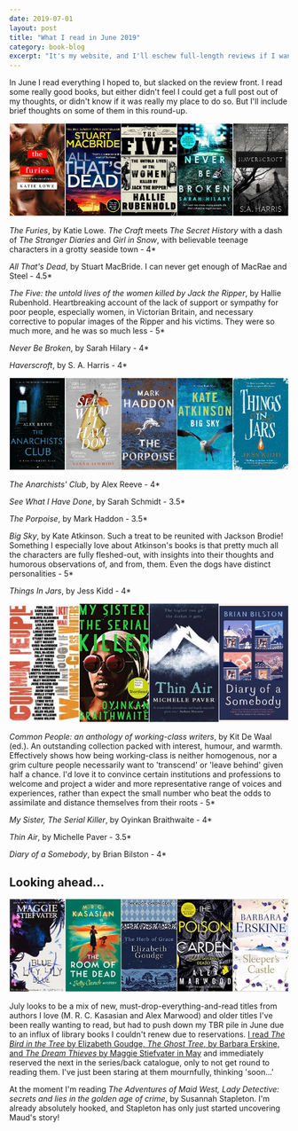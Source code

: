 ```yaml
---
date: 2019-07-01
layout: post
title: "What I read in June 2019"
category: book-blog
excerpt: "It's my website, and I'll eschew full-length reviews if I want to."
---
```


In June I read everything I hoped to, but slacked on the review front. I read some really good books, but either didn't feel I could get a full post out of my thoughts, or didn't know if it was really my place to do so. But I'll include brief thoughts on some of them in this round-up.

![The Furies, All That's Dead, The Five, Never Be Broken, Haverscroft](/images/june-collage-1.jpg)

<cite>The Furies</cite>, by Katie Lowe. <cite>The Craft</cite> meets <cite>The Secret History</cite> with a dash of <cite>The Stranger Diaries</cite> and <cite>Girl in Snow</cite>, with believable teenage characters in a grotty seaside town - 4*

<cite>All That's Dead</cite>, by Stuart MacBride. I can never get enough of MacRae and Steel - 4.5*

<cite>The Five: the untold lives of the women killed by Jack the Ripper</cite>, by Hallie Rubenhold. Heartbreaking account of the lack of support or sympathy for poor people, especially women, in Victorian Britain, and necessary corrective to popular images of the Ripper and his victims. They were so much more, and he was so much less - 5*

<cite>Never Be Broken</cite>, by Sarah Hilary - 4*

<cite>Haverscroft</cite>, by S. A. Harris - 4*

![The Anarchists' Club, See What I Have Done, The Porpoise, Big Sky, Things in Jars](/images/june-collage-2.jpg)

<cite>The Anarchists' Club</cite>, by Alex Reeve - 4*

<cite>See What I Have Done</cite>, by Sarah Schmidt - 3.5*

<cite>The Porpoise</cite>, by Mark Haddon - 3.5*

<cite>Big Sky</cite>, by Kate Atkinson. Such a treat to be reunited with Jackson Brodie! Something I especially love about Atkinson's books is that pretty much all the characters are fully fleshed-out, with insights into their thoughts and humorous observations of, and from, them. Even the dogs have distinct personalities - 5*

<cite>Things In Jars</cite>, by Jess Kidd - 4*

![Common People, My Sister, The Serial Killer, Thin Air, Diary of a Somebody](/images/june-collage-3.jpg)

<cite>Common People: an anthology of working-class writers</cite>, by Kit De Waal (ed.). An outstanding collection packed with interest, humour, and warmth. Effectively shows how being working-class is neither homogenous, nor a grim culture people necessarily want to 'transcend' or 'leave behind' given half a chance. I'd love it to convince certain institutions and professions to welcome and project a wider and more representative range of voices and experiences, rather than expect the small number who beat the odds to assimilate and distance themselves from their roots - 5*

<cite>My Sister, The Serial Killer</cite>, by Oyinkan Braithwaite - 4*

<cite>Thin Air</cite>, by Michelle Paver - 3.5*

<cite>Diary of a Somebody</cite>, by Brian Bilston - 4*

## Looking ahead...

![Blue Lily, Lily Blue, The Room of the Dead, The Herb of Grace, The Poison Garden, Sleeper's Castle](/images/june-collage-4.jpg)

July looks to be a mix of new, must-drop-everything-and-read titles from authors I love (M. R. C. Kasasian and Alex Marwood) and older titles I've been really wanting to read, but had to push down my TBR pile in June due to an influx of library books I couldn't renew due to reservations. [I read <cite>The Bird in the Tree</cite> by Elizabeth Goudge, <cite>The Ghost Tree</cite>, by Barbara Erskine, and <cite>The Dream Thieves</cite> by Maggie Stiefvater in May](/book-blog/2019/06/01/what-i-read-in-may-2019/) and immediately reserved the next in the series/back catalogue, only to not get round to reading them. I've just been staring at them mournfully, thinking 'soon...'

At the moment I'm reading <cite>The Adventures of Maid West, Lady Detective: secrets and lies in the golden age of crime</cite>, by Susannah Stapleton. I'm already absolutely hooked, and Stapleton has only just started uncovering Maud's story!
